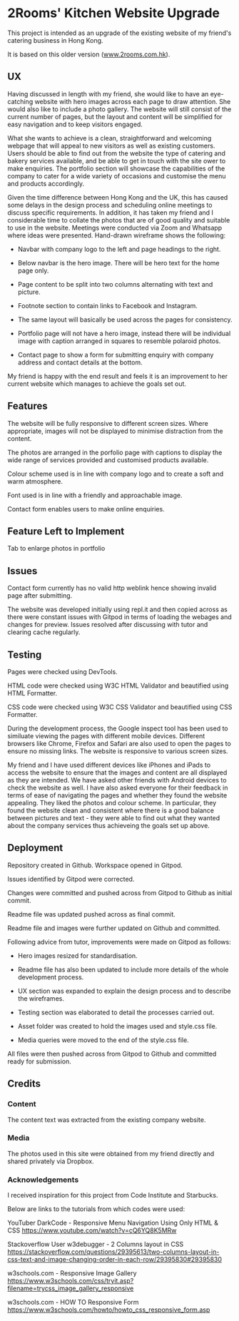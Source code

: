 # 2Rooms' Kitchen Website Upgrade

This project is intended as an upgrade of the existing website of my friend's catering business in Hong Kong.

It is based on this older version (www.2rooms.com.hk).

## UX

Having discussed in length with my friend, she would like to have an eye-catching website with hero images across each page to draw attention. She would also like to include a photo gallery. The website will still consist of the current number of pages, but the layout and content will be simplified for easy navigation and to keep visitors engaged.

What she wants to achieve is a clean, straightforward and welcoming webpage that will appeal to new visitors as well as existing customers. Users should be able to find out from the website the type of catering and bakery services available, and be able to get in touch with the site ower to make enquiries. The portfolio section will showcase the capabilities of the company to cater for a wide variety of occasions and customise the menu and products accordingly.

Given the time difference between Hong Kong and the UK, this has caused some delays in the design process and scheduling online meetings to discuss specific requirements. In addition, it has taken my friend and I considerable time to collate the photos that are of good quality and suitable to use in the website. Meetings were conducted via Zoom and Whatsapp where ideas were presented. Hand-drawn wireframe shows the following: 

- Navbar with company logo to the left and page headings to the right.

- Below navbar is the hero image. There will be hero text for the home page only. 

- Page content to be split into two columns alternating with text and picture.

- Footnote section to contain links to Facebook and Instagram.

- The same layout will basically be used across the pages for consistency.

- Portfolio page will not have a hero image, instead there will be individual image with caption arranged in squares to resemble polaroid photos.

- Contact page to show a form for submitting enquiry with company address and contact details at the bottom.

My friend is happy with the end result and feels it is an improvement to her current website which manages to achieve the goals set out. 

## Features

The website will be fully responsive to different screen sizes. Where appropriate, images will not be displayed to minimise distraction from the content.

The photos are arranged in the porfolio page with captions to display the wide range of services provided and customised products available.

Colour scheme used is in line with company logo and to create a soft and warm atmosphere. 

Font used is in line with a friendly and approachable image. 

Contact form enables users to make online enquiries. 

## Feature Left to Implement

Tab to enlarge photos in portfolio

## Issues

Contact form currently has no valid http weblink hence showing invalid page after submitting.

The website was developed initially using repl.it and then copied across as there were constant issues with Gitpod in terms of loading the webages and changes for preview. Issues resolved after discussing with tutor and clearing cache regularly.

## Testing 

Pages were checked using DevTools.

HTML code were checked using W3C HTML Validator and beautified using HTML Formatter.

CSS code were checked using W3C CSS Validator and beautified using CSS Formatter. 

During the development process, the Google inspect tool has been used to similuate viewing the pages with different mobile devices. Different browsers like Chrome, Firefox and Safari are also used to open the pages to ensure no missing links. The website is responsive to various screen sizes. 

My friend and I have used different devices like iPhones and iPads to access the website to ensure that the images and content are all displayed as they are intended. We have asked other friends with Android devices to check the website as well. I have also asked everyone for their feedback in terms of ease of navigating the pages and whether they found the website appealing. They liked the photos and colour scheme. In particular, they found the website clean and consistent where there is a good balance between pictures and text - they were able to find out what they wanted about the company services thus achieveing the goals set up above. 

## Deployment

Repository created in Github. Workspace opened in Gitpod. 

Issues identified by Gitpod were corrected.

Changes were committed and pushed across from Gitpod to Github as initial commit. 

Readme file was updated pushed across as final commit. 

Readme file and images were further updated on Github and committed.

Following advice from tutor, improvements were made on Gitpod as follows:

- Hero images resized for standardisation. 

- Readme file has also been updated to include more details of the whole development process. 

- UX section was expanded to explain the design process and to describe the wireframes. 

- Testing section was elaborated to detail the processes carried out. 

- Asset folder was created to hold the images used and style.css file. 

- Media queries were moved to the end of the style.css file. 

All files were then pushed across from Gitpod to Github and committed ready for submission. 

## Credits

### Content

The content text was extracted from the existing company website.

### Media

The photos used in this site were obtained from my friend directly and shared privately via Dropbox.

### Acknowledgements

I received inspiration for this project from Code Institute and Starbucks.

Below are links to the tutorials from which codes were used:

YouTuber DarkCode - Responsive Menu Navigation Using Only HTML & CSS
https://www.youtube.com/watch?v=cQ6YQ8K5MRw

Stackoverflow User w3debugger - 2 Columns layout in CSS
https://stackoverflow.com/questions/29395613/two-columns-layout-in-css-text-and-image-changing-order-in-each-row/29395830#29395830

w3schools.com - Responsive Image Gallery
https://www.w3schools.com/css/tryit.asp?filename=trycss_image_gallery_responsive

w3schools.com - HOW TO Responsive Form
https://www.w3schools.com/howto/howto_css_responsive_form.asp
